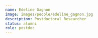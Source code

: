 ```yaml
---
name: Edeline Gagnon
image: images/people/edeline_gagnon.jpg
description: Postdoctoral Researcher
status: alumni
role: postdoc
---
```

